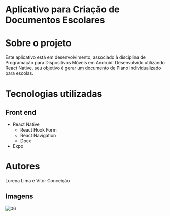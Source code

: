 # Aplicativo para Criação de Documentos Escolares

# Sobre o projeto

Este aplicativo está em desenvolvimento, associado à disciplina de Programação para Dispositivos Móveis em Android. Desenvolvido utilizando React Native, seu objetivo é gerar um documento de Plano Individualizado para escolas.

# Tecnologias utilizadas

## Front end

- React Native
  - React Hook Form
  - React Navigation
  - Docx
- Expo

# Autores

Lorena Lima e Vitor Conceição

## Imagens

![06](https://github.com/Lorena-Limaa/projeto-faculdade/assets/86662381/f3dd2c59-1103-48fd-9d51-05c034dfc6a5)












